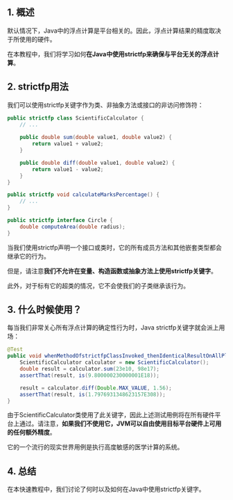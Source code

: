 ## 1. 概述

默认情况下，Java中的浮点计算是平台相关的。因此，浮点计算结果的精度取决于所使用的硬件。

在本教程中，我们将学习如何**在Java中使用strictfp来确保与平台无关的浮点计算**。

## 2. strictfp用法

我们可以使用strictfp关键字作为类、非抽象方法或接口的非访问修饰符：

```java
public strictfp class ScientificCalculator {
    // ...
    
    public double sum(double value1, double value2) {
        return value1 + value2;
    }

    public double diff(double value1, double value2) { 
        return value1 - value2; 
    }
}

public strictfp void calculateMarksPercentage() {
    // ...
}

public strictfp interface Circle {
    double computeArea(double radius);
}
```

当我们使用strictfp声明一个接口或类时，它的所有成员方法和其他嵌套类型都会继承它的行为。

但是，请注意**我们不允许在变量、构造函数或抽象方法上使用strictfp关键字**。

此外，对于标有它的超类的情况，它不会使我们的子类继承该行为。

## 3. 什么时候使用？

每当我们非常关心所有浮点计算的确定性行为时，Java strictfp关键字就会派上用场：

```java
@Test
public void whenMethodOfstrictfpClassInvoked_thenIdenticalResultOnAllPlatforms() {
    ScientificCalculator calculator = new ScientificCalculator();
    double result = calculator.sum(23e10, 98e17);
    assertThat(result, is(9.800000230000001E18));

    result = calculator.diff(Double.MAX_VALUE, 1.56);
    assertThat(result, is(1.7976931348623157E308));
}
```

由于ScientificCalculator类使用了此关键字，因此上述测试用例将在所有硬件平台上通过。请注意，**如果我们不使用它，JVM可以自由使用目标平台硬件上可用的任何额外精度**。

它的一个流行的现实世界用例是执行高度敏感的医学计算的系统。

## 4. 总结

在本快速教程中，我们讨论了何时以及如何在Java中使用strictfp关键字。